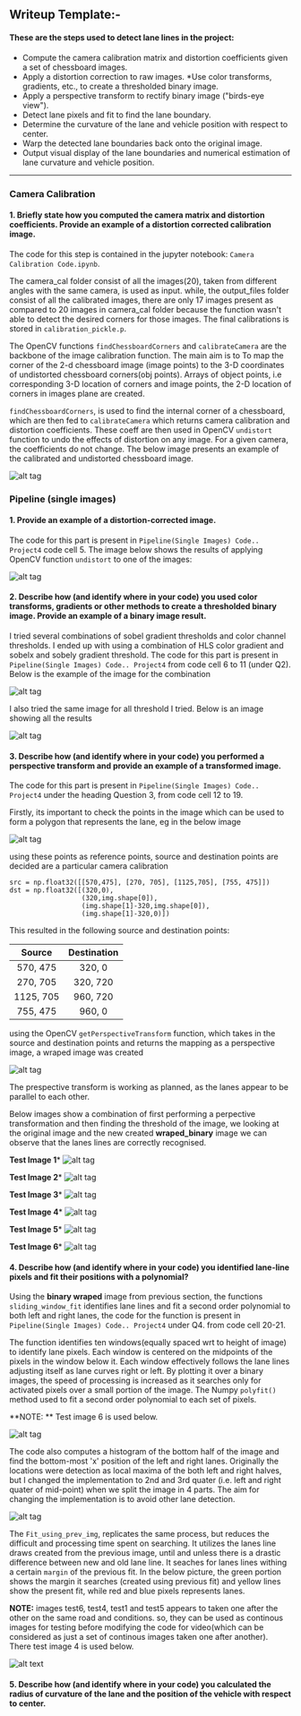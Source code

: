 
## Writeup Template:-

#### These are the steps used to detect lane lines in the project:

* Compute the camera calibration matrix and distortion coefficients given a set of chessboard images.
* Apply a distortion correction to raw images.
*Use color transforms, gradients, etc., to create a thresholded binary image.
* Apply a perspective transform to rectify binary image ("birds-eye view").
* Detect lane pixels and fit to find the lane boundary.
* Determine the curvature of the lane and vehicle position with respect to center.
* Warp the detected lane boundaries back onto the original image.
* Output visual display of the lane boundaries and numerical estimation of lane curvature and vehicle position.


[//]: # (Image References)

[im01]: ./output_images/undistorted%20camera%20calibration%20image2.png
[im02]: ./output_images/undistorted_image.png
[im03]: ./output_images/thresholded_image1.png
[im04]: ./output_images/different_thresholds_applied.png
[im05]: ./output_images/src_points_img.png
[im06]: ./output_images/undistortedVSwraped.png
[im07]: ./output_images/original_wrapimg1.png
[im08]: ./output_images/original_wrapimg2.png
[im09]: ./output_images/original_wrapimg3.png
[im10]: ./output_images/original_wrapimg4.png
[im11]: ./output_images/original_wrapimg5.png
[im12]: ./output_images/original_wrapimg6.png
[im13]: ./output_images/sliding_window.png
[im14]: ./output_images/histogram_sliding_window.png
[im15]: ./output_images/using_prevfit.png
[im16]: ./output_images/
[im17]: ./output_images/

----
### Camera Calibration

#### 1. Briefly state how you computed the camera matrix and distortion coefficients. Provide an example of a distortion corrected calibration image.

The code for this step is contained in the jupyter notebook: `Camera Calibration Code.ipynb`.

The camera_cal folder consist of all the images(20), taken from different angles with the same camera, is used as input.
while, the output_files folder consist of all the calibrated images, there are only 17 images present as compared to 20 images in camera_cal folder because the function wasn't able to detect the desired corners for those images.
The final calibrations is stored in `calibration_pickle.p`.

The OpenCV functions `findChessboardCorners` and `calibrateCamera` are the backbone of the image calibration function. The main aim is to To map the corner of the 2-d chessboard image (image points) to the 3-D coordinates of undistorted chessboard corners(obj points). Arrays of object points, i.e corresponding 3-D location of corners and image points, the 2-D location of corners in images plane are created. 

`findChessboardCorners`, is used to find the internal corner of a chessboard, which are then fed to `calibrateCamera` which returns camera calibration and distortion coefficients. These coeff are then used in OpenCV `undistort` function to undo the effects of distortion on any image. For a given camera, the coefficients do not change. The below image presents an example of the calibrated and undistorted chessboard image.

![alt tag][im01]

### Pipeline (single images)

#### 1. Provide an example of a distortion-corrected image.

The code for this part is present in `Pipeline(Single Images) Code.. Project4` code cell 5. The image below shows the results of applying OpenCV function `undistort` to one of the images:

![alt tag][im02]

#### 2. Describe how (and identify where in your code) you used color transforms, gradients or other methods to create a thresholded binary image.  Provide an example of a binary image result.


I tried several combinations of sobel gradient thresholds and color channel thresholds. I ended up with using a combination of HLS color gradient and sobelx and sobely gradient threshold. The code for this part is present in `Pipeline(Single Images) Code.. Project4` from code cell 6 to 11 (under Q2). Below is the example of the image for the combination

![alt tag][im03]

I also tried the same image for all threshold I tried. Below is an image showing all the results

![alt tag][im04]

#### 3. Describe how (and identify where in your code) you performed a perspective transform and provide an example of a transformed image.

The code for this part is present in `Pipeline(Single Images) Code.. Project4` under the heading Question 3, from code cell 12 to 19. 

Firstly, its important to check the points in the image which can be used to form a polygon that represents the lane, eg in the below image

![alt tag][im05]

using these points as reference points, source and destination points are decided are a particular camera calibration

```
src = np.float32([[570,475], [270, 705], [1125,705], [755, 475]])
dst = np.float32([(320,0), 
                  (320,img.shape[0]),
                  (img.shape[1]-320,img.shape[0]),
                  (img.shape[1]-320,0)])

```

This resulted in the following source and destination points:

| Source        | Destination   | 
|:-------------:|:-------------:| 
| 570, 475      | 320, 0        | 
| 270, 705      | 320, 720      |
| 1125, 705     | 960, 720      |
| 755, 475      | 960, 0        |


using the OpenCV `getPerspectiveTransform` function, which takes in the source and destination points and returns the mapping as a perspective image, a wraped image was created

![alt tag][im06]

The prespective transform is working as planned, as the lanes appear to be parallel to each other.

Below images show a combination of first performing a perpective transformation and then finding the threshold of the image, we looking at the original image and the new created **wraped_binary** image we can observe that the lanes lines are correctly recognised.

**Test Image 1***
![alt tag][im07]

**Test Image 2***
![alt tag][im08]

**Test Image 3***
![alt tag][im09]

**Test Image 4***
![alt tag][im10]

**Test Image 5***
![alt tag][im11]

**Test Image 6***
![alt tag][im12]

#### 4. Describe how (and identify where in your code) you identified lane-line pixels and fit their positions with a polynomial?

Using the **binary wraped** image from previous section, the functions `sliding_window_fit` identifies lane lines and fit a second order polynomial to both left and right lanes, the code for the function is present in `Pipeline(Single Images) Code.. Project4` under Q4. from code cell 20-21.

The function identifies ten windows(equally spaced wrt to height of image) to identify lane pixels. Each window is centered on the midpoints of the pixels in the window below it. Each window effectively follows the lane lines adjusting itself as lane curves right or left. By plotting it over a binary images, the speed of processing is increased as it searches only for activated pixels over a small portion of the image. The Numpy `polyfit()` method used to fit a second order polynomial to each set of pixels. 

**NOTE: ** Test image 6 is used below.

![alt tag][im13]

The code also computes a histogram of the bottom half of the image and find the bottom-most 'x' position of the left and right lanes. Originally the locations were detection as local maxima of the both left and right halves, but I changed the implementation to 2nd and 3rd quater (i.e. left and right quater of mid-point) when we split the image in 4 parts. The aim for changing the implementation is to avoid other lane detection.

![alt tag][im14]

The `Fit_using_prev_img`, replicates the same process, but reduces the difficult and processing time spent on searching. It utilizes the lanes line draws created from the previous image, until and unless there is a drastic difference between new and old lane line. It seaches for lanes lines withing a certain `margin` of the previous fit. In the below picture, the green portion shows the margin it searches (created using previous fit) and yellow lines show the present fit, while red and blue pixels represents lanes.

**NOTE:** images test6, test4, test1 and test5 appears to taken one after the other on the same road and conditions. so, they can be used as continous images for testing before modifying the code for video(which can be considered as just a set of continous images taken one after another). There test image 4 is used below.

![alt text][im15]


#### 5. Describe how (and identify where in your code) you calculated the radius of curvature of the lane and the position of the vehicle with respect to center.






```python

```
